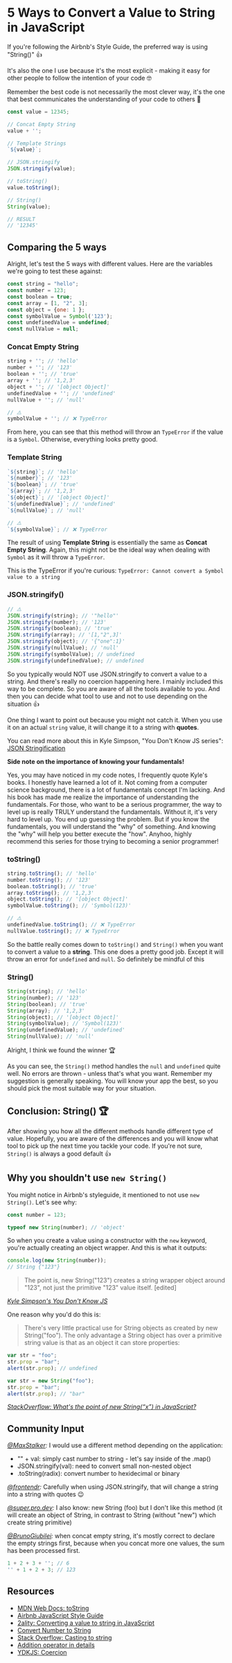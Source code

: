 # 5 Ways to Convert a Value to String in JavaScript

If you're following the Airbnb's Style Guide, the preferred way is using "String()" 👍

It's also the one I use because it's the most explicit - making it easy for other people to follow the intention of your code 🤓

Remember the best code is not necessarily the most clever way, it's the one that best communicates the understanding of your code to others 💯

```javascript
const value = 12345;

// Concat Empty String
value + '';

// Template Strings
`${value}`;

// JSON.stringify
JSON.stringify(value);

// toString()
value.toString();

// String()
String(value);

// RESULT
// '12345'
```

## Comparing the 5 ways

Alright, let's test the 5 ways with different values. Here are the variables we're going to test these against:

```javascript
const string = "hello";
const number = 123;
const boolean = true;
const array = [1, "2", 3];
const object = {one: 1 };
const symbolValue = Symbol('123');
const undefinedValue = undefined;
const nullValue = null;
```

### Concat Empty String

```javascript
string + ''; // 'hello'
number + ''; // '123'
boolean + ''; // 'true'
array + ''; // '1,2,3'
object + ''; // '[object Object]'
undefinedValue + ''; // 'undefined'
nullValue + ''; // 'null'

// ⚠️
symbolValue + ''; // ❌ TypeError
```

From here, you can see that this method will throw an `TypeError` if the value is a `Symbol`. Otherwise, everything looks pretty good.

### Template String

```javascript
`${string}`; // 'hello'
`${number}`; // '123'
`${boolean}`; // 'true'
`${array}`; // '1,2,3'
`${object}`; // '[object Object]'
`${undefinedValue}`; // 'undefined'
`${nullValue}`; // 'null'

// ⚠️
`${symbolValue}`; // ❌ TypeError
```

The result of using **Template String** is essentially the same as **Concat Empty String**. Again, this might not be the ideal way when dealing with `Symbol` as it will throw a `TypeError`.

This is the TypeError if you're curious: `TypeError: Cannot convert a Symbol value to a string`

### JSON.stringify()

```javascript
// ⚠️
JSON.stringify(string); // '"hello"'
JSON.stringify(number); // '123'
JSON.stringify(boolean); // 'true'
JSON.stringify(array); // '[1,"2",3]'
JSON.stringify(object); // '{"one":1}'
JSON.stringify(nullValue); // 'null'
JSON.stringify(symbolValue); // undefined
JSON.stringify(undefinedValue); // undefined
```

So you typically would NOT use JSON.stringify to convert a value to a string. And there's really no coercion happening here. I mainly included this way to be complete. So you are aware of all the tools available to you. And then you can decide what tool to use and not to use depending on the situation 👍

One thing I want to point out because you might not catch it. When you use it on an actual `string` value, it will change it to a string with **quotes**.

You can read more about this in Kyle Simpson, "You Don't Know JS series":
[JSON Stringification](https://github.com/getify/You-Dont-Know-JS/blob/master/types%20%26%20grammar/ch4.md#json-stringification)

**Side note on the importance of knowing your fundamentals!**

Yes, you may have noticed in my code notes, I frequently quote Kyle's books. I honestly have learned a lot of it. Not coming from a computer science background, there is a lot of fundamentals concept I'm lacking. And his book has made me realize the importance of understanding the fundamentals. For those, who want to be a serious programmer, the way to level up is really TRULY understand the fundamentals. Without it, it's very hard to level up. You end up guessing the problem. But if you know the fundamentals, you will understand the "why" of something. And knowing the "why" will help you better execute the "how". Anyhoo, highly recommend this series for those trying to becoming a senior programmer!

### toString()

```javascript
string.toString(); // 'hello'
number.toString(); // '123'
boolean.toString(); // 'true'
array.toString(); // '1,2,3'
object.toString(); // '[object Object]'
symbolValue.toString(); // 'Symbol(123)'

// ⚠️
undefinedValue.toString(); // ❌ TypeError
nullValue.toString(); // ❌ TypeError
```

So the battle really comes down to `toString()` and `String()` when you want to convert a value to a **string**. This one does a pretty good job. Except it will throw an error for `undefined` and `null`. So definitely be mindful of this
  
### String()

```javascript
String(string); // 'hello'
String(number); // '123'
String(boolean); // 'true'
String(array); // '1,2,3'
String(object); // '[object Object]'
String(symbolValue); // 'Symbol(123)'
String(undefinedValue); // 'undefined'
String(nullValue); // 'null'
```

Alright, I think we found the winner 🏆

As you can see, the `String()` method handles the `null` and `undefined` quite well. No errors are thrown - unless that's what you want. Remember my suggestion is generally speaking. You will know your app the best, so you should pick the most suitable way for your situation.

## Conclusion: String() 🏆

After showing you how all the different methods handle different type of value. Hopefully, you are aware of the differences and you will know what tool to pick up the next time you tackle your code. If you're not sure, `String()` is always a good default 👍

## Why you shouldn't use `new String()`

You might notice in Airbnb's styleguide, it mentioned to not use `new String()`. Let's see why:

```javascript
const number = 123;

typeof new String(number); // 'object'
```

So when you create a value using a constructor with the `new` keyword, you're actually creating an object wrapper. And this is what it outputs:

```javascript
console.log(new String(number));
// String {"123"}
```

> The point is, new String("123") creates a string wrapper object around "123", not just the primitive "123" value itself. [edited]

_[Kyle Simpson's You Don't Know JS](https://github.com/getify/You-Dont-Know-JS/blob/master/types%20%26%20grammar/ch3.md#chapter-3-natives)_

One reason why you'd do this is:

> There's very little practical use for String objects as created by new String("foo"). The only advantage a String object has over a primitive string value is that as an object it can store properties:

```javascript
var str = "foo";
str.prop = "bar";
alert(str.prop); // undefined

var str = new String("foo");
str.prop = "bar";
alert(str.prop); // "bar"
```

_[StackOverflow: What's the point of new String(“x”) in JavaScript?](https://stackoverflow.com/questions/5750656/whats-the-point-of-new-stringx-in-javascript)_

## Community Input

_[@MaxStalker](https://twitter.com/MaxStalker/status/1132375146340278273):_ I would use a different method depending on the application:

- "" + val: simply cast number to string - let's say inside of the .map()
- JSON.stringify(val): need to convert small non-nested object
- .toString(radix): convert number to hexidecimal or binary

_[@frontendr](https://twitter.com/frontendr/status/1132393041350856704):_ Carefully when using JSON.stringify, that will change a string into a string with quotes 😉

_[@super.pro.dev](https://www.instagram.com/super.pro.dev/):_ I also know: new String (foo) but I don't like this method (it will create an object of String, in contrast to String (without "new") which create string primitive)

_[@BrunoGiubilei](https://twitter.com/BrunoGiubilei/status/1132959435599618053):_ when concat empty string, it's mostly correct to declare the empty strings first, because when you concat more one values, the sum has been processed first.

```javascript
1 + 2 + 3 + ''; // 6
'' + 1 + 2 + 3; // 123
```

## Resources

- [MDN Web Docs: toString](https://developer.mozilla.org/en-US/docs/Web/JavaScript/Reference/Global_Objects/String/toString)
- [Airbnb JavaScript Style Guide](https://github.com/airbnb/javascript#coercion--strings)
- [2ality: Converting a value to string in JavaScript](http://2ality.com/2012/03/converting-to-string.html)
- [Convert Number to String](https://stackabuse.com/javascript-convert-number-to-string/)
- [Stack Overflow: Casting to string](https://stackoverflow.com/questions/11083254/casting-to-string-in-javascript)
- [Addition operator in details](https://dmitripavlutin.com/javascriptss-addition-operator-demystified/)
- [YDKJS: Coercion](https://github.com/getify/You-Dont-Know-JS/blob/master/types%20%26%20grammar/ch4.md#tostring)

